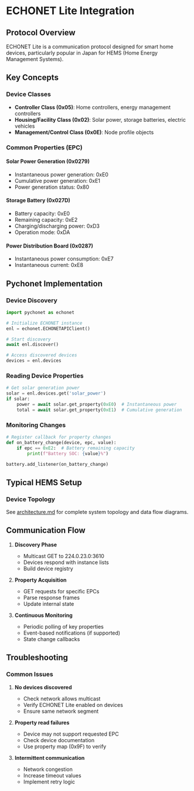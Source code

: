 # ECHONET Lite Integration

## Protocol Overview

ECHONET Lite is a communication protocol designed for smart home devices, particularly popular in Japan for HEMS (Home Energy Management Systems).

## Key Concepts

### Device Classes
- **Controller Class (0x05)**: Home controllers, energy management controllers
- **Housing/Facility Class (0x02)**: Solar power, storage batteries, electric vehicles
- **Management/Control Class (0x0E)**: Node profile objects

### Common Properties (EPC)

#### Solar Power Generation (0x0279)
- Instantaneous power generation: 0xE0
- Cumulative power generation: 0xE1
- Power generation status: 0x80

#### Storage Battery (0x027D)
- Battery capacity: 0xE0
- Remaining capacity: 0xE2
- Charging/discharging power: 0xD3
- Operation mode: 0xDA

#### Power Distribution Board (0x0287)
- Instantaneous power consumption: 0xE7
- Instantaneous current: 0xE8

## Pychonet Implementation

### Device Discovery
```python
import pychonet as echonet

# Initialize ECHONET instance
enl = echonet.ECHONETAPIClient()

# Start discovery
await enl.discover()

# Access discovered devices
devices = enl.devices
```

### Reading Device Properties
```python
# Get solar generation power
solar = enl.devices.get('solar_power')
if solar:
    power = await solar.get_property(0xE0)  # Instantaneous power
    total = await solar.get_property(0xE1)  # Cumulative generation
```

### Monitoring Changes
```python
# Register callback for property changes
def on_battery_change(device, epc, value):
    if epc == 0xE2:  # Battery remaining capacity
        print(f"Battery SOC: {value}%")

battery.add_listener(on_battery_change)
```

## Typical HEMS Setup

### Device Topology
See [architecture.md](architecture.md#energy-flow-topology) for complete system topology and data flow diagrams.

## Communication Flow

1. **Discovery Phase**
   - Multicast GET to 224.0.23.0:3610
   - Devices respond with instance lists
   - Build device registry

2. **Property Acquisition**
   - GET requests for specific EPCs
   - Parse response frames
   - Update internal state

3. **Continuous Monitoring**
   - Periodic polling of key properties
   - Event-based notifications (if supported)
   - State change callbacks

## Troubleshooting

### Common Issues

1. **No devices discovered**
   - Check network allows multicast
   - Verify ECHONET Lite enabled on devices
   - Ensure same network segment

2. **Property read failures**
   - Device may not support requested EPC
   - Check device documentation
   - Use property map (0x9F) to verify

3. **Intermittent communication**
   - Network congestion
   - Increase timeout values
   - Implement retry logic